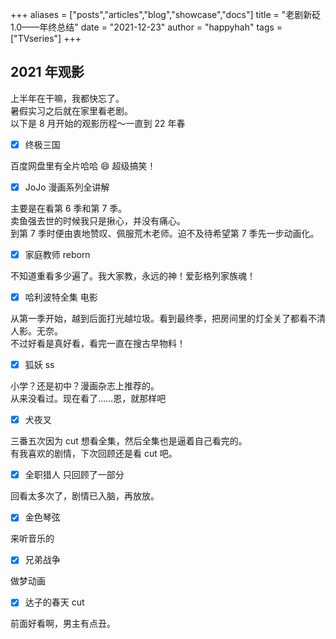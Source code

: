 +++
aliases = ["posts","articles","blog","showcase","docs"]
title = "老剧新砭1.0——年终总结"
date = "2021-12-23"
author = "happyhah"
tags = ["TVseries"]
+++

## 2021 年观影

上半年在干嘛，我都快忘了。<br>
暑假实习之后就在家里看老剧。<br>
以下是 8 月开始的观影历程～一直到 22 年春<br>

<!--more-->

- [x] 终极三国

百度网盘里有全片哈哈 😄 超级搞笑！

- [x] JoJo 漫画系列全讲解

主要是在看第 6 季和第 7 季。<br>
卖鱼强去世的时候我只是揪心，并没有痛心。<br>
到第 7 季时便由衷地赞叹、佩服荒木老师。迫不及待希望第 7 季先一步动画化。

- [x] 家庭教师 reborn

不知道重看多少遍了。我大家教，永远的神！爱彭格列家族魂！

- [x] 哈利波特全集 电影

从第一季开始，越到后面打光越垃圾。看到最终季，把房间里的灯全关了都看不清人影。无奈。<br>
不过好看是真好看，看完一直在搜古早物料！

- [x] 狐妖 ss

小学？还是初中？漫画杂志上推荐的。<br>
从来没看过。现在看了……恩，就那样吧

- [x] 犬夜叉

三番五次因为 cut 想看全集，然后全集也是逼着自己看完的。<br>
有我喜欢的剧情，下次回顾还是看 cut 吧。

- [x] 全职猎人 只回顾了一部分

回看太多次了，剧情已入脑，再放放。

- [x] 金色琴弦

来听音乐的

- [x] 兄弟战争

做梦动画

- [x] 达子的春天 cut

前面好看啊，男主有点丑。
